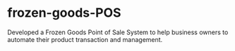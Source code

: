 # frozen-goods-POS
 Developed a Frozen Goods Point of Sale System to help business  owners to automate their product transaction and management.
